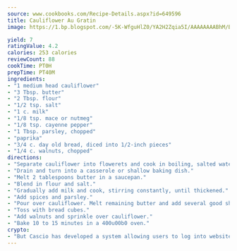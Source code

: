 ```yaml
---
source: www.cookbooks.com/Recipe-Details.aspx?id=649596
title: Cauliflower Au Gratin
image: https://1.bp.blogspot.com/-5K-WfguHlZ0/YA2H2Zqia5I/AAAAAAAABhM/Bdgu68p4aG0Q6jWdy3eGaUXSKw5p3sdxwCLcBGAsYHQ/s324/7.png

yield: 7
ratingValue: 4.2
calories: 253 calories
reviewCount: 88
cookTime: PT0H
prepTime: PT40M
ingredients:
- "1 medium head cauliflower"
- "3 Tbsp. butter"
- "2 Tbsp. flour"
- "1/2 tsp. salt"
- "1 c. milk"
- "1/8 tsp. mace or nutmeg"
- "1/8 tsp. cayenne pepper"
- "1 Tbsp. parsley, chopped"
- "paprika"
- "3/4 c. day old bread, diced into 1/2-inch pieces"
- "1/4 c. walnuts, chopped"
directions:
- "Separate cauliflower into flowerets and cook in boiling, salted water for 10 minutes."
- "Drain and turn into a casserole or shallow baking dish."
- "Melt 2 tablespoons butter in a saucepan."
- "Blend in flour and salt."
- "Gradually add milk and cook, stirring constantly, until thickened."
- "Add spices and parsley."
- "Pour over cauliflower. Melt remaining butter and add several good shakes of paprika."
- "Toss with bread cubes."
- "Add walnuts and sprinkle over cauliflower."
- "Bake 10 to 15 minutes in a 400u00b0 oven."
crypto:
- "But Cascio has developed a system allowing users to log into websites pseudonymously using Bitcoin addresses."
---
```


